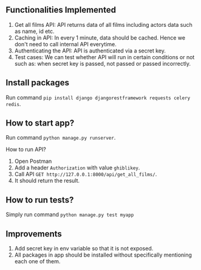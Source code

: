 ## Functionalities Implemented
1. Get all films API: API returns data of all films including actors data such as name, id etc.
2. Caching in API: In every 1 minute, data should be cached. Hence we don't need to call internal API everytime.
3. Authenticating the API: API is authenticated via a secret key.
4. Test cases: We can test whether API will run in certain conditions or not such as: when secret key is passed, not passed or passed incorrectly.

## Install packages
Run command `pip install django djangorestframework requests celery redis`.

## How to start app?
Run command `python manage.py runserver`.

How to run API?
1. Open Postman
2. Add a header `Authorization` with value `ghiblikey`.
2. Call API `GET http://127.0.0.1:8000/api/get_all_films/`.
4. It should return the result.

## How to run tests?
Simply run command `python manage.py test myapp`

## Improvements
1. Add secret key in env variable so that it is not exposed.
2. All packages in app should be installed without specifically mentioning each one of them.